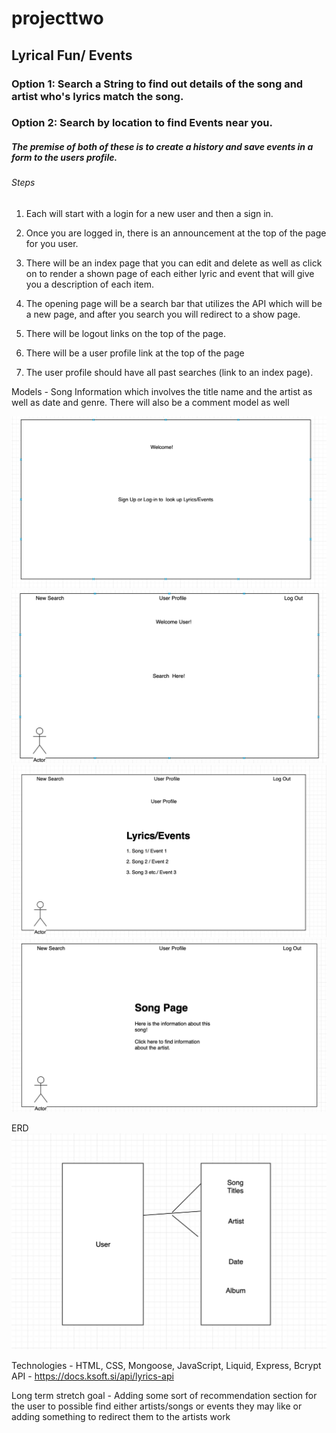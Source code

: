 # projecttwo

## Lyrical Fun/ Events


### Option 1: Search a String to find out details of the song and artist who's lyrics match the song. 
### Option 2: Search by location to find Events near you.

##### The premise of both of these is to create a history and save events in a form to the users profile. 

###### Steps

1. Each will start with a login for a new user and then a sign in.

2. Once you are logged in, there is an announcement at the top of the page for you user.

3. There will be an index page that you can edit and delete as well as click on to render a shown page of each either lyric and event that will give you a description of each item. 

4. The opening page will be a search bar that utilizes the API which will be a new page, and after you search you will redirect to a show page.

5. There will be logout links on the top of the page.

6. There will be a user profile link at the top of the page

7. The user profile should have all past searches (link to an index page).


Models - Song Information which involves the title name and the artist as well as date and genre. There will also be a comment model as well


![start](img/one.png)
![start](img/two.png)
![start](img/three.png)
![start](img/four.png)

ERD
![start](img/erd.png)


Technologies - HTML, CSS, Mongoose, JavaScript, Liquid, Express, Bcrypt
API - https://docs.ksoft.si/api/lyrics-api

Long term stretch goal - Adding some sort of recommendation section for the user to possible find either artists/songs or events they may like or adding something to redirect them to the artists work